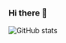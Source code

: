 ### Hi there 👋

<!--
**ravis2114/ravis2114** is a ✨ _special_ ✨ repository because its `README.md` (this file) appears on your GitHub profile.

Here are some ideas to get you started:

- 🔭 I’m currently working on ...
- 🌱 I’m currently learning ...
- 👯 I’m looking to collaborate on ...
- 🤔 I’m looking for help with ...
- 💬 Ask me about ...
- 📫 How to reach me: ...
- 😄 Pronouns: ...
- ⚡ Fun fact: ...
-->

<!-- [![My GitHub Language Stats](https://github-readme-stats.vercel.app/api/top-langs/?username=ravis2114)]() -->
![GitHub stats](https://github-readme-stats.vercel.app/api?username=ravis2114&show_icons=true&hide_border=true)
